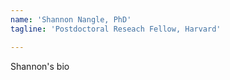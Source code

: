 ```yaml
---
name: 'Shannon Nangle, PhD'
tagline: 'Postdoctoral Reseach Fellow, Harvard'

---
```


Shannon's bio
